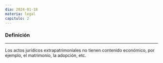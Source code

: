 ```yaml
---
dia: 2024-01-18
materia: legal
capitulo: 2
---
```

### Definición
---
Los actos jurídicos extrapatrimoniales no tienen contenido económico, por ejemplo, el matrimonio, la adopción, etc.